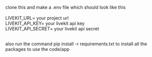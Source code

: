 clone this and make a .env file which should look like this <br> 
<br> 
LIVEKIT_URL= your project url <br>
LIVEKIT_API_KEY= your livekit api key <br>
LIVEKIT_API_SECRET= your livekit api secret <br><br> 

also run the command pip install -r requirements.txt to install all the packages to use the code/app
